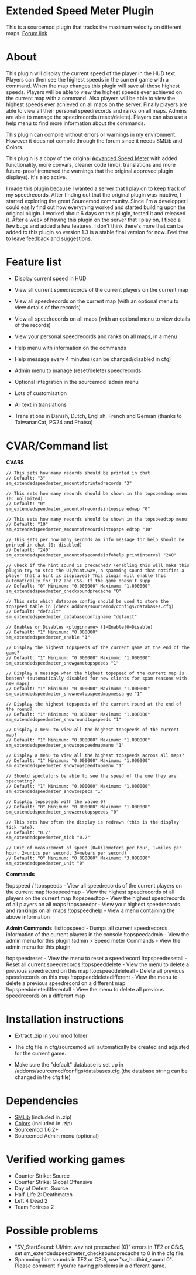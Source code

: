 # Extended Speed Meter Plugin

This is a sourcemod plugin that tracks the maximum velocity on different maps. [Forum link](https://forums.alliedmods.net/showthread.php?t=270630)

# About

This plugin will display the current speed of the player in the HUD text. Players can then see the highest speeds in the current game with a command. When the map changes this plugin will save all those highest speeds. Players will be able to view the highest speeds ever achieved on the current map with a command. Also players will be able to view the highest speeds ever achieved on all maps on the server. Finally players are able to view all their personal speedrecords and ranks on all maps. Admins are able to manage the speedrecords (reset/delete). Players can also use a help menu to find more information about the commands.

This plugin can compile without errors or warnings in my environment. However it does not compile through the forum since it needs SMLib and Colors.

This plugin is a copy of the original [Advanced Speed Meter](https://forums.alliedmods.net/showthread.php?t=143765) with added functionality, more convars, cleaner code (imo), translations and more future-proof (removed the warnings that the original approved plugin displays). It's also active.

I made this plugin because I wanted a server that I play on to keep track of my speedrecords. After finding out that the original plugin was inactive, I started exploring the great Sourcemod community. Since I'm a developper I could easily find out how everything worked and started building upon the original plugin. I worked about 6 days on this plugin, tested it and released it. After a week of having this plugin on the server that I play on, I fixed a few bugs and added a few features. I don't think there's more that can be added to this plugin so version 1.3 is a stable final version for now. Feel free to leave feedback and suggestions.

# Feature list

* Display current speed in HUD
* View all current speedrecords of the current players on the current map
* View all speedrecords on the current map (with an optional menu to view details of the records)
* View all speedrecords on all maps (with an optional menu to view details of the records)
* View your personal speedrecords and ranks on all maps, in a menu
* Help menu with information on the commands
* Help message every 4 minutes (can be changed/disabled in cfg)
* Admin menu to manage (reset/delete) speedrecords
* Optional integration in the sourcemod !admin menu

* Lots of customisation
* All text in translations
* Translations in Danish, Dutch, English, French and German (thanks to TaiwananCat, PG24 and Phatso)

# CVAR/Command list

**CVARS**

```
// This sets how many records should be printed in chat
// Default: "3"
sm_extendedspeedmeter_amountofprintedrecords "3"

// This sets how many records should be shown in the topspeedmap menu (0: unlimited)
// Default: "0"
sm_extendedspeedmeter_amountofrecordsintopspe edmap "0"

// This sets how many records should be shown in the topspeedtop menu
// Default: "10"
sm_extendedspeedmeter_amountofrecordsintopspe edtop "10"

// This sets per how many seconds an info message for help should be printed in chat (0: disabled)
// Default: "240"
sm_extendedspeedmeter_amountofsecondsinfohelp printinterval "240"

// Check if the hint sound is precached? (enabling this will make this plugin try to stop the UI/hint.wav, a spamming sound that notifies a player that a hint is displayed) This plugin will enable this automatically for TF2 and CSS. If the game doesn't supp
// Default: "0" Minimum: "0.000000" Maximum: "1.000000"
sm_extendedspeedmeter_checksoundprecache "0"

// This sets which database config should be used to store the topspeed table in (check addons/sourcemod/configs/databases.cfg)
// Default: "default"
sm_extendedspeedmeter_databaseconfigname "default"

// Enables or Disables <pluginname> (1=Enable|0=Disable)
// Default: "1" Minimum: "0.000000"
sm_extendedspeedmeter_enable "1"

// Display the highest topspeeds of the current game at the end of the game?
// Default: "1" Minimum: "0.000000" Maximum: "1.000000"
sm_extendedspeedmeter_showgametopspeeds "1"

// Display a message when the highest topspeed of the current map is beaten? (automatically disabled for new clients for spam reasons with new maps)
// Default: "1" Minimum: "0.000000" Maximum: "1.000000"
sm_extendedspeedmeter_shownewtopspeedmapmessa ge "1"

// Display the highest topspeeds of the current round at the end of the round?
// Default: "1" Minimum: "0.000000" Maximum: "1.000000"
sm_extendedspeedmeter_showroundtopspeeds "1"

// Display a menu to view all the highest topspeeds of the current map?
// Default: "1" Minimum: "0.000000" Maximum: "1.000000"
sm_extendedspeedmeter_showtopspeedmapmenu "1"

// Display a menu to view all the highest topspeeds across all maps?
// Default: "1" Minimum: "0.000000" Maximum: "1.000000"
sm_extendedspeedmeter_showtopspeedtopmenu "1"

// Should spectators be able to see the speed of the one they are spectating?
// Default: "1" Minimum: "0.000000" Maximum: "1.000000"
sm_extendedspeedmeter_showtospecs "1"

// Display topspeeds with the value 0?
// Default: "0" Minimum: "0.000000" Maximum: "1.000000"
sm_extendedspeedmeter_showzerotopspeeds "0"

// This sets how often the display is redrawn (this is the display tick rate).
// Default: "0.2"
sm_extendedspeedmeter_tick "0.2"

// Unit of measurement of speed (0=kilometers per hour, 1=miles per hour, 2=units per second, 3=meters per second)
// Default: "0" Minimum: "0.000000" Maximum: "3.000000"
sm_extendedspeedmeter_unit "0"
```

**Commands**

!topspeed / !topspeeds - View all speedrecords of the current players on the current map
!topspeedmap - View the highest speedrecords of all players on the current map
!topspeedtop - View the highest speedrecords of all players on all maps
!topspeedpr - View your highest speedrecords and rankings on all maps
!topspeedhelp - View a menu containing the above information

**Admin Commands**
!listtopspeed - Dumps all current speedrecords information of the current players in the console
!topspeedadmin - View the admin menu for this plugin
!admin > Speed meter Commands - View the admin menu for this plugin

!topspeedreset - View the menu to reset a speedrecord
!topspeedresetall - Reset all current speedrecords
!topspeeddelete - View the menu to delete a previous speedrecord on this map
!topspeeddeleteall - Delete all previous speedrecords on this map
!topspeeddeletedifferent - View the menu to delete a previous speedrecord on a different map
!topspeeddeletedifferentall - View the menu to delete all previous speedrecords on a different map

# Installation instructions

* Extract .zip in your mod folder.
* The cfg file in cfg/sourcemod will automatically be created and adjusted for the current game.

* Make sure the "default" database is set up in /addons/sourcemod/configs/databases.cfg (the database string can be changed in the cfg file)

# Dependencies

* [SMLib](https://forums.alliedmods.net/showthread.php?t=148387) (included in .zip)
* [Colors](https://forums.alliedmods.net/showthread.php?t=96831) (included in .zip)
* Sourcemod 1.6.2+
* Sourcemod Admin menu (optional)

# Verified working games

* Counter Strike: Source
* Counter Strike: Global Offensive
* Day of Defeat: Source
* Half-Life 2: Deathmatch
* Left 4 Dead 2
* Team Fortress 2

# Possible problems

* "SV_StartSound: UI/hint.wav not precached (0)" errors in TF2 or CS:S, set sm_extendedspeedmeter_checksoundprecache to 0 in the cfg file.
* Spamming hint sounds in TF2 or CS:S, use "sv_hudhint_sound 0". Please comment if you're having problems in a different game.

